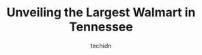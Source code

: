 ---
layout: ampstory
image: https://i0.wp.com/www.statenavi.com/wp-content/uploads/2023/05/walmart-supercenter-0-in-tennessee-1685166155.png?resize=640,853
author: techidn
featured: false
description: If you happen to be in Tennessee, USA, and looking for a massive Walmart store to fulfill your shopping needs, youre in luck! Weve compiled a list of the top five Largest Walmart locations
title: Unveiling the Largest Walmart in Tennessee
cover:
   title: Unveiling the Largest Walmart in Tennessee
   subtitle: STATENAVI
   background: https://www.statenavi.com/wp-content/uploads/2023/05/walmart-supercenter-0-in-tennessee-1685166155.png

pages: 
 - layout: thirds
   top: <h1>#1 Walmart Supercenter</h1>
   bottom: "<p>I Had everything I needed, store was clean & well stocked. the staff was very helpful and friendly.</p>"
   background: https://www.statenavi.com/wp-content/uploads/2023/05/walmart-supercenter-1-in-tennessee-1685166157.png
   backgroundblur: true
 - layout: thirds
   top: <h1>#2 Walmart Supercenter</h1>
   bottom: "<p>Ive tried calling twice about this problem but between office max and five below there are constantly Walmart carts being brought and left on the sidewalks and in the </p>"
   background: https://www.statenavi.com/wp-content/uploads/2023/05/walmart-supercenter-2-in-tennessee-1685166159.png
   cta:
      link: https://www.statenavi.com/unveiling-the-largest-walmart-in-tennessee/
      text: Unveiling the Largest Walmart in Tennessee
 - layout: thirds
   top: <h1>#3 Walmart Supercenter</h1>
   bottom: "<p>2000 Old Fort Pkwy, Murfreesboro, TN 37129, United States</p>"
   background: https://www.statenavi.com/wp-content/uploads/2023/05/walmart-supercenter-3-in-tennessee-1685166160.png
   cta:
      link: https://www.statenavi.com/unveiling-the-largest-walmart-in-tennessee/
      text: Unveiling the Largest Walmart in Tennessee
 - layout: thirds
   top: <h1>#4 Walmart Supercenter</h1>
   bottom: "<p>8400 US-64, Bartlett, TN 38133, United States</p>"
   background: https://images.unsplash.com/photo-1595364397663-fca4f075d796?ixlib=rb-4.0.3&ixid=MnwxMjA3fDB8MHxwaG90by1wYWdlfHx8fGVufDB8fHx8&auto=format&fit=crop&w=640&h=853&q=80
   cta:
      link: https://www.statenavi.com/unveiling-the-largest-walmart-in-tennessee/
      text: Unveiling the Largest Walmart in Tennessee
 - layout: thirds
   top: <h1>#5 Walmart Supercenter</h1>
   bottom: "<p>2232 Gallatin Pike N, Madison, TN 37115, United States</p>"
   background: https://images.unsplash.com/photo-1536745287225-21d689278fd1?ixlib=rb-4.0.3&ixid=MnwxMjA3fDB8MHxwaG90by1wYWdlfHx8fGVufDB8fHx8&auto=format&fit=crop&w=640&h=853&q=80
   cta:
      link: https://www.statenavi.com/unveiling-the-largest-walmart-in-tennessee/
      text: Unveiling the Largest Walmart in Tennessee
 - layout: thirds
   top: <h1>#6 Walmart Supercenter</h1>
   bottom: "<p>7044 Charlotte Pike, Nashville, TN 37209, United States</p>"
   background: https://images.unsplash.com/photo-1484589065579-248aad0d8b13?ixlib=rb-4.0.3&ixid=MnwxMjA3fDB8MHxwaG90by1wYWdlfHx8fGVufDB8fHx8&auto=format&fit=crop&w=640&h=853&q=80
   cta:
      link: https://www.statenavi.com/unveiling-the-largest-walmart-in-tennessee/
      text: Unveiling the Largest Walmart in Tennessee
 - layout: thirds
   top: <h1>#7 Walmart Supercenter</h1>
   bottom: "<p>2421 Powell Ave, Nashville, TN 37204, United States</p>"
   background: https://images.unsplash.com/photo-1527067829737-402993088e6b?ixlib=rb-4.0.3&ixid=MnwxMjA3fDB8MHxwaG90by1wYWdlfHx8fGVufDB8fHx8&auto=format&fit=crop&w=640&h=853&q=80
   cta:
      link: https://www.statenavi.com/unveiling-the-largest-walmart-in-tennessee/
      text: Unveiling the Largest Walmart in Tennessee
 - layout: thirds
   middle: Continue reading...
   background: https://images.unsplash.com/photo-1509114397022-ed747cca3f65?ixlib=rb-4.0.3&ixid=MnwxMjA3fDB8MHxwaG90by1wYWdlfHx8fGVufDB8fHx8&auto=format&fit=crop&w=640&h=853&q=80
   cta:
      link: https://www.statenavi.com/unveiling-the-largest-walmart-in-tennessee/
      text: Unveiling the Largest Walmart in Tennessee
      
---